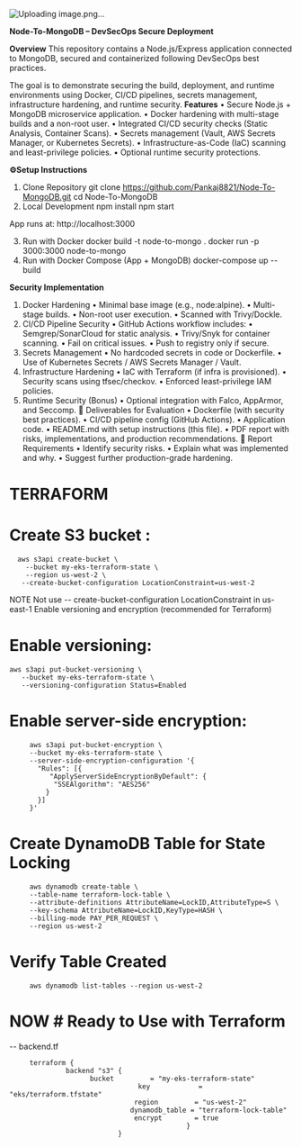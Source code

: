 ![Uploading image.png…]()



**Node-To-MongoDB – DevSecOps Secure Deployment**

**Overview**
This repository contains a Node.js/Express application connected to MongoDB, secured and containerized following DevSecOps best practices.

The goal is to demonstrate securing the build, deployment, and runtime environments using Docker, CI/CD pipelines, secrets management, infrastructure hardening, and runtime security.
**Features**
•	Secure Node.js + MongoDB microservice application.
•	Docker hardening with multi-stage builds and a non-root user.
•	Integrated CI/CD security checks (Static Analysis, Container Scans).
•	Secrets management (Vault, AWS Secrets Manager, or Kubernetes Secrets).
•	Infrastructure-as-Code (IaC) scanning and least-privilege policies.
•	Optional runtime security protections.

**⚙Setup Instructions**
1. Clone Repository
git clone https://github.com/Pankaj8821/Node-To-MongoDB.git
cd Node-To-MongoDB
2. Local Development
npm install
npm start

App runs at: http://localhost:3000

3. Run with Docker
docker build -t node-to-mongo .
docker run -p 3000:3000 node-to-mongo
4. Run with Docker Compose (App + MongoDB)
docker-compose up --build

**Security Implementation** 

1. Docker Hardening
•	Minimal base image (e.g., node:alpine). 
•	Multi-stage builds.
•	Non-root user execution.
•	Scanned with Trivy/Dockle.
2. CI/CD Pipeline Security
•	GitHub Actions workflow includes:
•	Semgrep/SonarCloud for static analysis.
•	Trivy/Snyk for container scanning.
•	Fail on critical issues.
•	Push to registry only if secure.
3. Secrets Management
•	No hardcoded secrets in code or Dockerfile.
•	Use of Kubernetes Secrets / AWS Secrets Manager / Vault.
4. Infrastructure Hardening
•	IaC with Terraform (if infra is provisioned).
•	Security scans using tfsec/checkov.
•	Enforced least-privilege IAM policies.
5. Runtime Security (Bonus)
•	Optional integration with Falco, AppArmor, and Seccomp.
📝 Deliverables for Evaluation
•	Dockerfile (with security best practices).
•	CI/CD pipeline config (GitHub Actions).
•	Application code.
•	README.md with setup instructions (this file).
•	PDF report with risks, implementations, and production recommendations.
📄 Report Requirements
•	Identify security risks.
•	Explain what was implemented and why.
•	Suggest further production-grade hardening.

# TERRAFORM
# Create  S3 bucket  :

      aws s3api create-bucket \
        --bucket my-eks-terraform-state \
        --region us-west-2 \
       --create-bucket-configuration LocationConstraint=us-west-2
    
NOTE  Not use  -- create-bucket-configuration LocationConstraint in us-east-1
Enable versioning and encryption (recommended for Terraform)
 # Enable versioning:
    aws s3api put-bucket-versioning \
       --bucket my-eks-terraform-state \
       --versioning-configuration Status=Enabled

# Enable server-side encryption:
         aws s3api put-bucket-encryption \
         --bucket my-eks-terraform-state \
         --server-side-encryption-configuration '{
           "Rules": [{
              "ApplyServerSideEncryptionByDefault": {
               "SSEAlgorithm": "AES256"
             }
           }]
         }'


# Create DynamoDB Table for State Locking
         
         aws dynamodb create-table \
         --table-name terraform-lock-table \
         --attribute-definitions AttributeName=LockID,AttributeType=S \
         --key-schema AttributeName=LockID,KeyType=HASH \
         --billing-mode PAY_PER_REQUEST \
         --region us-west-2

# Verify Table Created
         aws dynamodb list-tables --region us-west-2

# NOW #  Ready to Use with Terraform
  -- backend.tf 
    
         terraform {
                  backend "s3" {
                        bucket         = "my-eks-terraform-state"
                                    key            = "eks/terraform.tfstate"
                                   region         = "us-west-2"
                                  dynamodb_table = "terraform-lock-table"
                                   encrypt        = true
                                                }
                               }
